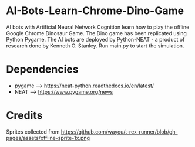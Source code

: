 # AI-Bots-Learn-Chrome-Dino-Game
AI bots with Artificial Neural Network Cognition learn how to play the offline Google Chrome Dinosaur Game. The Dino game has been replicated using Python Pygame. The AI bots are deployed by Python-NEAT - a product of research done by Kenneth O. Stanley.
Run main.py to start the simulation.

# Dependencies
* pygame --> https://neat-python.readthedocs.io/en/latest/
* NEAT --> https://www.pygame.org/news

# Credits
Sprites collected from https://github.com/wayou/t-rex-runner/blob/gh-pages/assets/offline-sprite-1x.png
